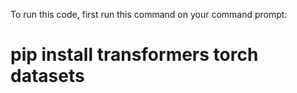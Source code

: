 To run this code, first run this command on your command prompt:
# pip install transformers torch datasets

